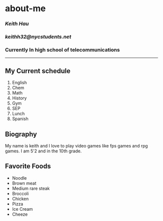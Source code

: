 # about-me
### _**Keith Hau**_
### _keithh32@nycstudents.net_
### Currently In high school of telecommunications
---
## My Current schedule
1. English
2. Chem
3. Math
4. History
5. Gym
6. SEP
7. Lunch
8. Spanish

## Biography
My name is keith and I love to play video games like fps games and rpg games. I am 5'2 and in the 10th grade.

## Favorite Foods
* Noodle
* Brown meat
* Medium rare steak
* Broccoli
* Chicken
* Pizza
* Ice Cream
* Cheeze








